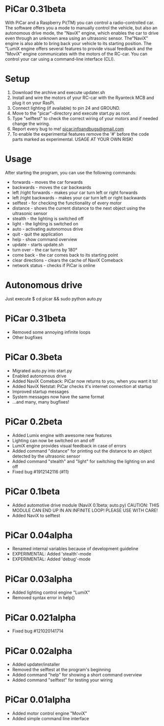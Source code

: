 PiCar 0.31beta
=============

With PiCar and a Raspberry Pi(TM) you can control a radio-controlled car. The software offers you a mode to manually control the vehicle, but also an autonomous drive mode, the "NaviX" engine, which enables the car to drive even through an unknown area using an ultrasonic sensor. The"NaviX" engine is also able to bring back your vehicle to its starting position. The "LumiX engine offers several features to provide visual feedback and the "MoviX" engine communicates with the motors of the RC-car. You can control your car using a command-line interface (CLI). 

Setup
=====

1. Download the archive and execute updater.sh
2. Install and wire the motors of your RC-car with the Ryanteck MCB and plug it on your RasPi.
3. Connect lighting (if available) to pin 24 and GROUND.
4. Move to the "picar"-directory and execute start.py as root.
5. Type "selftest" to check the correct wiring of your motors and if needed change the wiring.
6. Report every bug to me! picar.infoandbugs@gmail.com
7. To enable the experimental features remove the '#' before the code parts marked as experimental. USAGE AT YOUR OWN RISK!

Usage
=====

After starting the program, you can use the following commands:

+ forwards - moves the car forwards
+ backwards - moves the car backwards
+ left /right forwards - makes your car turn left or right forwards
+ left /right backwards - makes your car turn left or right backwards
+ selftest - for checking the functionality of every motor
+ distance - shows the current distance to the next object using the ultrasonic sensor
+ stealth - the lighting is switched off
+ light - the lighting is switched on
+ auto - activating autonomous drive
+ quit - quit the application
+ help - show command overview
+ update - starts update.sh
+ turn over - the car turns by 180°
+ come back - the car comes back to its starting point
+ clear directions - clears the cache of NaviX Comeback 
+ network status - checks if PiCar is online

Autonomous drive
================

Just execute $ cd picar && sudo python auto.py

PiCar 0.31beta
==============

+ Removed some annoying infinite loops
+ Other bugfixes

PiCar 0.3beta
=============

+ Migrated auto.py into start.py
+ Enabled autonomous drive
+ Added NaviX Comeback: PiCar now returns to you, when you want it to!
+ Added NaviX Netstat: PiCar checks it's internet connection at startup
+ Improved startup messages
+ System messages now have the same format
+ ...and many, many bugfixes!

PiCar 0.2beta
=============

+ Added Lumix engine with awesome new features
+ Lighting can now be switched on and off
+ LumiX engine provides visual feedback in case of errors
+ Added command "distance" for printing out the distance to an object detected by the ultrasonic sensor
+ Added command "stealth" and "light" for switching the lighting on and off
+ Fixed bug #1912142116 (#11)

PiCar 0.1beta
=============

+ Added automotive drive module (NaviX 0.1beta; auto.py) CAUTION: THIS MODULE CAN END UP IN AN INFINITE LOOP! PLEASE USE WITH CARE!
+ Added NaviX to selftest


PiCar 0.04alpha
===============

+ Renamed internal variables because of development guideline
+ EXPERIMENTAL: Added 'stealth'-mode
+ EXPERIMENTAL: Added 'debug'-mode

PiCar 0.03alpha
===============

+ Added lighting control engine "LumiX"
+ Removed syntax error in help()

PiCar 0.021alpha
================

+ Fixed bug #121020141714

PiCar 0.02alpha
===============

+ Added updater/installer
+ Removed the selftest at the program's beginning
+ Added command "help" for showing a short command overview
+ Added command "selftest" for testing your wiring


PiCar 0.01alpha
===============

+ Added motor control engine "MoviX"
+ Added simple command line interface

